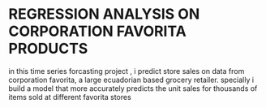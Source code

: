 # REGRESSION ANALYSIS ON CORPORATION FAVORITA PRODUCTS

in this time series forcasting project , i predict store sales on data from corporation favorita, a large ecuadorian based grocery retailer. specially i build a model that more accurately predicts the unit sales for thousands of items sold at different favorita stores
